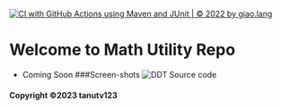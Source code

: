 [![CI with GitHub Actions using Maven and JUnit | © 2022 by giao.lang](https://github.com/tanutv123/math-util-mvn/actions/workflows/math-util-ci.yml/badge.svg)](https://github.com/tanutv123/math-util-mvn/actions/workflows/math-util-ci.yml)
# Welcome to Math Utility Repo
* Coming Soon
###Screen-shots
![DDT Source code]()


#### Copyright &#169;2023 tanutv123